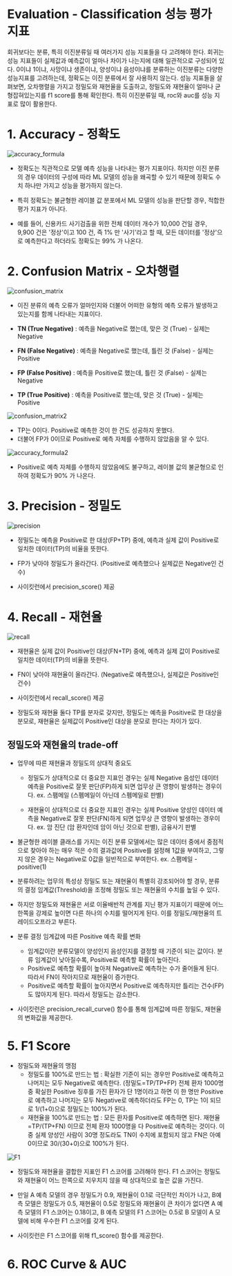 # Evaluation - Classification 성능 평가 지표
회귀보다는 분류, 특히 이진분류일 때 여러가지 성능 지표들을 다 고려해야 한다. 회귀는 성능 지표들이 실제값과 예측값이 얼마나 차이가 나는지에 대해 일관적으로 구성되어 있다. 0이냐 1이냐, 사망이냐 생존이냐, 양성이냐 음성이냐를 분류하는 이진분류는 다양한 성능지표를 고려하는데, 정확도는 이진 분류에서 잘 사용하지 않는다. 성능 지표들을 살펴보면, 오차행렬을 가지고 정밀도와 재현율을 도출하고, 정밀도와 재현율이 얼마나 균형잡혀있는지를 f1 score를 통해 확인한다. 특히 이진분류일 때, roc와 auc를 성능 지표로 많이 활용한다.  

# 1. Accuracy - 정확도  
![accuracy_formula](https://user-images.githubusercontent.com/58073455/73163518-804eb200-4133-11ea-9006-142a508372c4.PNG)

* 정확도는 직관적으로 모델 예측 성능을 나타내는 평가 지표이다. 하지만 이진 분류의 경우 데이터의 구성에 따라 ML 모델의 성능을 왜곡할 수 있기 때문에 정확도 수치 하나만 가지고 성능을 평가하지 않는다.  

* 특히 정확도는 불균형한 레이블 값 분포에서 ML 모델의 성능을 판단할 경우, 적합한 평가 지표가 아니다.  

* 예를 들어, 신용카드 사기검출을 위한 전체 데이터 개수가 10,000 건일 경우, 9,900 건은 '정상'이고 100 건, 즉 1% 만 '사기'라고 할 때, 모든 데이터를 '정상'으로 예측한다고 하더라도 정확도는 99% 가 나온다.  


# 2. Confusion Matrix - 오차행렬  
![confusion_matrix](https://user-images.githubusercontent.com/58073455/73163888-2ef2f280-4134-11ea-8f08-89c49881521d.PNG)

* 이진 분류의 예측 오류가 얼마인지와 더불어 어떠한 유형의 예측 오류가 발생하고 있는지를 함께 나타내는 지표이다.  

* **TN (True Negative)** : 예측을 Negative로 했는데, 맞은 것 (True) - 실제는 Negative  
* **FN (False Negative)** : 예측을 Negative로 했는데, 틀린 것 (False) - 실제는 Positive  
* **FP (False Positive)** : 예측을 Positive로 했는데, 틀린 것 (False) - 실제는 Negative  
* **TP (True Positive)** : 예측을 Positive로 했는데, 맞은 것 (True) - 실제는 Positive  

![confusion_matrix2](https://user-images.githubusercontent.com/58073455/73164834-0cfa6f80-4136-11ea-98e4-c74dd9c32217.PNG)

* TP는 0이다. Positive로 예측한 것이 한 건도 성공하지 못했다.
* 더불어 FP가 0이므로 Positive로 예측 자체를 수행하지 않았음을 알 수 있다.

![accuracy_formula2](https://user-images.githubusercontent.com/58073455/73164948-4337ef00-4136-11ea-9b4f-9753f4043027.PNG)

* Positive로 예측 자체를 수행하지 않았음에도 불구하고, 레이블 값의 불균형으로 인하여 정확도가 90% 가 나온다.


# 3. Precision - 정밀도
![precision](https://user-images.githubusercontent.com/58073455/73165189-b04b8480-4136-11ea-883d-855a0ac1daa3.PNG)

* 정밀도는 예측을 Positive로 한 대상(FP+TP) 중에, 예측과 실제 값이 Positive로 일치한 데이터(TP)의 비율을 뜻한다.  

* FP가 낮아야 정밀도가 올라간다. (Positive로 예측했으나 실제값은 Negative인 건수)  

* 사이킷런에서 precision_score() 제공  


# 4. Recall - 재현율
![recall](https://user-images.githubusercontent.com/58073455/73165300-e5f06d80-4136-11ea-801f-0eacbd3b3fa5.PNG)

* 재현율은 실제 값이 Positive인 대상(FN+TP) 중에, 예측과 실제 값이 Positive로 일치한 데이터(TP)의 비율을 뜻한다.

* FN이 낮아야 재현율이 올라간다. (Negative로 예측했으나, 실제값은 Positive인 건수)

* 사이킷런에서 recall_score() 제공  

* 정밀도와 재현율 둘다 TP를 분자로 갖지만, 정밀도는 예측을 Positive로 한 대상을 분모로, 재현율은 실제값이 Positive인 대상을 분모로 한다는 차이가 있다.  


## 정밀도와 재현율의 trade-off
* 업무에 따른 재현율과 정밀도의 상대적 중요도  
  - 정밀도가 상대적으로 더 중요한 지표인 경우는 실제 Negative 음성인 데이터 예측을 Positive로 잘못 판단(FP)하게 되면 업무상 큰 영향이 발생하는 경우이다. ex. 스팸메일 (스펨메일이 아닌데 스펨메일로 판별)  
 
  - 재현율이 상대적으로 더 중요한 지표인 경우는 실제 Positive 양성인 데이터 예측을 Negative로 잘못 판단(FN)하게 되면 업무상 큰 영향이 발생하는 경우이다. ex. 암 진단 (암 환자인데 암이 아닌 것으로 판별), 금융사기 판별  

* 불균형한 레이블 클래스를 가지는 이진 분류 모델에서는 많은 데이터 중에서 중점적으로 찾아야 하는 매우 적은 수의 결과값에 Positive를 설정해 1값을 부여하고, 그렇지 않은 경우는 Negative로 0값을 일반적으로 부여한다. ex. 스팸메일 - positive(1)  

* 분류하려는 업무의 특성상 정밀도 또는 재현율이 특별히 강조되어야 할 경우, 분류의 결정 임계값(Threshold)을 조정해 정밀도 또는 재현율의 수치를 높일 수 있다.  

* 하지만 정밀도와 재현율은 서로 이율배반적 관계를 지닌 평가 지표이기 때문에 어느 한쪽을 강제로 높이면 다른 하나의 수치를 떨어지게 된다. 이를 정밀도/재현율의 트레이드오프라고 부른다.  

* 분류 결정 임계값에 따른 Positive 예측 확률 변화
  - 임계값이란 분류모델이 양성인지 음성인지를 결정할 때 기준이 되는 값이다. 분류 임계값이 낮아질수록, Positive로 예측할 확률이 높아진다.
  - Positive로 예측할 확률이 높아져 Negative로 예측하는 수가 줄어들게 된다. 따라서 FN이 작아지므로 재현율이 증가한다.
  - Positive로 예측할 확률이 높아지면서 Positive로 예측하지만 틀리는 건수(FP)도 많아지게 된다. 따라서 정밀도는 감소한다.

* 사이킷런은 precision_recall_curve() 함수를 통해 임계값에 따른 정밀도, 재현율의 변화값을 제공한다.  


# 5. F1 Score  
* 정밀도와 재현율의 맹점
  - 정밀도를 100%로 만드는 법 : 확실한 기준이 되는 경우만 Positive로 예측하고 나머지는 모두 Negative로 예측한다. (정밀도=TP/TP+FP) 전체 환자 1000명 중 확실한 Positive 징후를 가진 환자가 단 1명이라고 하면 이 한 명만 Positive로 예측하고 나머지는 모두 Negative로 예측하더라도 FP는 0, TP는 1이 되므로 1/(1+0)으로 정밀도는 100%가 된다.  
  - 재현율을 100%로 만드는 법 : 모든 환자를 Positive로 예측하면 된다. 재현율=TP/(TP+FN) 이므로 전체 환자 1000명을 다 Positive로 예측하는 것이다. 이중 실제 양성인 사람이 30명 정도라도 TN이 수치에 포함되지 않고 FN은 아예 0이므로 30/(30+0)으로 100%가 된다.

![F1](https://user-images.githubusercontent.com/58073455/73169457-75018380-413f-11ea-94e7-016b1dfb22ec.PNG)

* 정밀도와 재현율을 결합한 지표인 F1 스코어를 고려해야 한다. F1 스코어는 정밀도와 재현율이 어느 한쪽으로 치우치지 않을 때 상대적으로 높은 값을 가진다.

* 만일 A 예측 모델의 경우 정밀도가 0.9, 재현율이 0.1로 극단적인 차이가 나고, B예측 모델은 정밀도가 0.5, 재현율이 0.5로 정밀도와 재현율이 큰 차이가 없다면 A 예측 모델의 F1 스코어는 0.18이고, B 예측 모델의 F1 스코어는 0.5로 B 모델이 A 모델에 비해 우수한 F1 스코어를 갖게 된다.

* 사이킷런은 F1 스코어를 위해 f1_score() 함수를 제공한다.


# 6. ROC Curve & AUC

